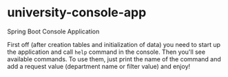 # university-console-app
Spring Boot Console Application

First off (after creation tables and initialization of data) you need to start up the application and call `help` command in the console. Then you'll see available
commands. To use them, just print the name of the command and add a request value (department name or filter value) and enjoy!
